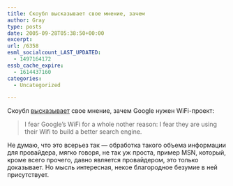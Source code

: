 ```yaml
---
title: Скоубл высказывает свое мнение, зачем
author: Gray
type: posts
date: 2005-09-28T05:38:50+00:00
excerpt:
url: /6358
esml_socialcount_LAST_UPDATED:
  - 1497164172
essb_cache_expire:
  - 1614437160
categories:
  - Uncategorized

---
```








Скоубл <a href="http://radio.weblogs.com/0001011/2005/09/27.html#a11279" target="_blank">высказывает</a> свое мнение, зачем Google нужен WiFi-проект:

> I fear Google&#8217;s WiFi for a whole nother reason: I fear they are using their Wifi to build a better search engine.

Не думаю, что это всерьез так &#8212; обработка такого объема информации для провайдера, мягко говоря, не так уж проста, пример MSN, который, кроме всего прочего, давно является провайдером, это только доказывает. Но мысль интересная, некое благородное безумие в ней присутствует.